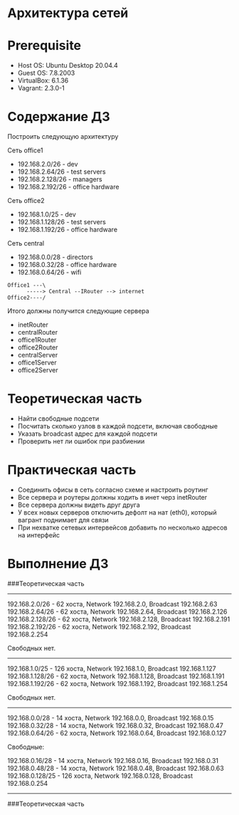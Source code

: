 # Архитектура сетей

# **Prerequisite**

- Host OS: Ubuntu Desktop 20.04.4
- Guest OS: 7.8.2003
- VirtualBox: 6.1.36
- Vagrant: 2.3.0-1

# **Содержание ДЗ**

Построить следующую архитектуру

Сеть office1
- 192.168.2.0/26    - dev
- 192.168.2.64/26   - test servers
- 192.168.2.128/26  - managers
- 192.168.2.192/26  - office hardware

Сеть office2
- 192.168.1.0/25    - dev
- 192.168.1.128/26  - test servers
- 192.168.1.192/26  - office hardware


Сеть central
- 192.168.0.0/28   - directors
- 192.168.0.32/28  - office hardware
- 192.168.0.64/26  - wifi

```
Office1 ---\
      -----> Central --IRouter --> internet
Office2----/
```

Итого должны получится следующие сервера

- inetRouter
- centralRouter
- office1Router
- office2Router
- centralServer
- office1Server
- office2Server

# Теоретическая часть

- Найти свободные подсети
- Посчитать сколько узлов в каждой подсети, включая свободные
- Указать broadcast адрес для каждой подсети
- Проверить нет ли ошибок при разбиении

# Практическая часть

- Соединить офисы в сеть согласно схеме и настроить роутинг
- Все сервера и роутеры должны ходить в инет черз inetRouter
- Все сервера должны видеть друг друга
- У всех новых серверов отключить дефолт на нат (eth0), который вагрант поднимает для связи
- При нехватке сетевых интервейсов добавить по несколько адресов на интерфейс

# **Выполнение ДЗ**

###Теоретическая часть

----------------------------------------------------------------------------

192.168.2.0/26 - 62 хоста, Network 192.168.2.0, Broadcast 192.168.2.63
192.168.2.64/26 - 62 хоста, Network 192.168.2.64, Broadcast 192.168.2.126
192.168.2.128/26 - 62 хоста, Network 192.168.2.128, Broadcast 192.168.2.191
192.168.2.192/26 - 62 хоста, Network 192.168.2.192, Broadcast 192.168.2.254

Свободных нет.

----------------------------------------------------------------------------

192.168.1.0/25 - 126 хоста, Network 192.168.1.0, Broadcast 192.168.1.127
192.168.1.128/26 - 62 хоста, Network 192.168.1.128, Broadcast 192.168.1.191
192.168.1.192/26 - 62 хоста, Network 192.168.1.192, Broadcast 192.168.1.254

Свободных нет.

----------------------------------------------------------------------------

192.168.0.0/28 - 14 хоста, Network 192.168.0.0, Broadcast 192.168.0.15
192.168.0.32/28 - 14 хоста, Network 192.168.0.32, Broadcast 192.168.0.47
192.168.0.64/26 - 62 хоста, Network 192.168.0.64, Broadcast 192.168.0.127

Свободные:

192.168.0.16/28 - 14 хоста, Network 192.168.0.16, Broadcast 192.168.0.31
192.168.0.48/28 - 14 хоста, Network 192.168.0.48, Broadcast 192.168.0.63
192.168.0.128/25 - 126 хоста, Network 192.168.0.128, Broadcast 192.168.0.254

----------------------------------------------------------------------------

###Теоретическая часть

